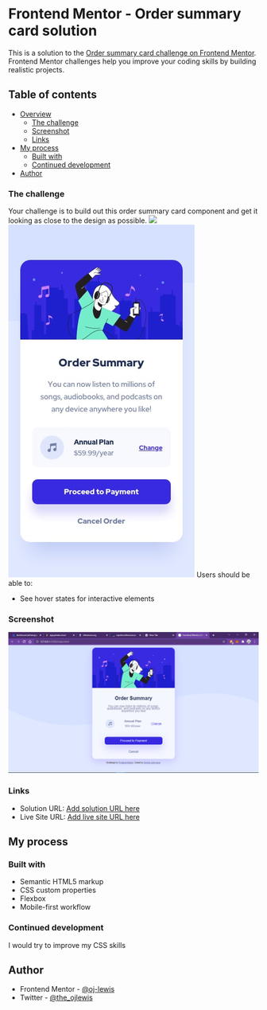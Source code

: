 # Frontend Mentor - Order summary card solution

This is a solution to the [Order summary card challenge on Frontend Mentor](https://www.frontendmentor.io/challenges/order-summary-component-QlPmajDUj). Frontend Mentor challenges help you improve your coding skills by building realistic projects. 

## Table of contents

- [Overview](#overview)
  - [The challenge](#the-challenge)
  - [Screenshot](#screenshot)
  - [Links](#links)
- [My process](#my-process)
  - [Built with](#built-with)
  - [Continued development](#continued-development)
- [Author](#author)

### The challenge
Your challenge is to build out this order summary card component and get it looking as close to the design as possible.
![](./design/dessktop-design.jpg)
![](./design/mobile-design.jpg)
Users should be able to:

- See hover states for interactive elements

### Screenshot

![](screenshot.png)

### Links

- Solution URL: [Add solution URL here](https://your-solution-url.com)
- Live Site URL: [Add live site URL here](https://your-live-site-url.com)

## My process

### Built with

- Semantic HTML5 markup
- CSS custom properties
- Flexbox
- Mobile-first workflow



### Continued development
I would try to improve my CSS skills

## Author

- Frontend Mentor - [@oj-lewis](https://www.frontendmentor.io/profile/oj-lewis)
- Twitter - [@the_ojlewis](https://www.twitter.com/the_ojlewis)



